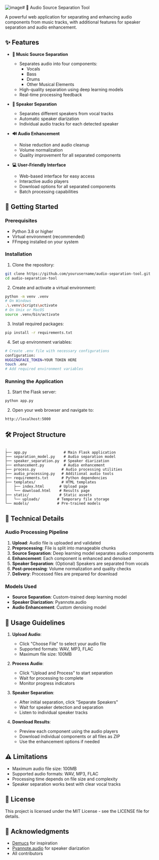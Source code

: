 ![image](https://github.com/user-attachments/assets/4f03ebac-b647-4c7a-97cc-c90251f00247)# 🎵 Audio Source Separation Tool

A powerful web application for separating and enhancing audio components from music tracks, with additional features for speaker separation and audio enhancement.

## ✨ Features

- **🎸 Music Source Separation**
  - Separates audio into four components:
    - Vocals
    - Bass
    - Drums
    - Other Musical Elements
  - High-quality separation using deep learning models
  - Real-time processing feedback

- **👥 Speaker Separation**
  - Separates different speakers from vocal tracks
  - Automatic speaker diarization
  - Individual audio tracks for each detected speaker

- **🔊 Audio Enhancement**
  - Noise reduction and audio cleanup
  - Volume normalization
  - Quality improvement for all separated components

- **💻 User-Friendly Interface**
  - Web-based interface for easy access
  - Interactive audio players
  - Download options for all separated components
  - Batch processing capabilities

## 🚀 Getting Started

### Prerequisites

- Python 3.8 or higher
- Virtual environment (recommended)
- FFmpeg installed on your system

### Installation

1. Clone the repository:
```bash
git clone https://github.com/yourusername/audio-separation-tool.git
cd audio-separation-tool
```

2. Create and activate a virtual environment:
```bash
python -m venv .venv
# On Windows
.\.venv\Scripts\activate
# On Unix or MacOS
source .venv/bin/activate
```

3. Install required packages:
```bash
pip install -r requirements.txt
```

4. Set up environment variables:
```bash
# Create .env file with necessary configurations
configuration:
HUGGINGFACE_TOKEN=YOUR TOKEN HERE
touch .env
# Add required environment variables
```

### Running the Application

1. Start the Flask server:
```bash
python app.py
```

2. Open your web browser and navigate to:
```
http://localhost:5000
```

## 🛠️ Project Structure

```
.
├── app.py                 # Main Flask application
├── separation_model.py    # Audio separation model
├── speaker_separation.py  # Speaker diarization
├── enhancement.py         # Audio enhancement
├── process.py            # Audio processing utilities
├── audio_processing.py   # Additional audio tools
├── requirements.txt      # Python dependencies
├── templates/            # HTML templates
│   ├── index.html       # Upload page
│   └── download.html    # Results page
├── static/              # Static assets
│   └── uploads/        # Temporary file storage
└── models/             # Pre-trained models
```

## 🔧 Technical Details

### Audio Processing Pipeline

1. **Upload**: Audio file is uploaded and validated
2. **Preprocessing**: File is split into manageable chunks
3. **Source Separation**: Deep learning model separates audio components
4. **Enhancement**: Each component is enhanced and denoised
5. **Speaker Separation**: (Optional) Speakers are separated from vocals
6. **Post-processing**: Volume normalization and quality checks
7. **Delivery**: Processed files are prepared for download

### Models Used

- **Source Separation**: Custom-trained deep learning model
- **Speaker Diarization**: Pyannote.audio
- **Audio Enhancement**: Custom denoising model

## 📝 Usage Guidelines

1. **Upload Audio**:
   - Click "Choose File" to select your audio file
   - Supported formats: WAV, MP3, FLAC
   - Maximum file size: 100MB

2. **Process Audio**:
   - Click "Upload and Process" to start separation
   - Wait for processing to complete
   - Monitor progress indicators

3. **Speaker Separation**:
   - After initial separation, click "Separate Speakers"
   - Wait for speaker detection and separation
   - Listen to individual speaker tracks

4. **Download Results**:
   - Preview each component using the audio players
   - Download individual components or all files as ZIP
   - Use the enhancement options if needed

## ⚠️ Limitations

- Maximum audio file size: 100MB
- Supported audio formats: WAV, MP3, FLAC
- Processing time depends on file size and complexity
- Speaker separation works best with clear vocal tracks

## 📄 License

This project is licensed under the MIT License - see the LICENSE file for details.

## 🙏 Acknowledgments

- [Demucs](https://github.com/facebookresearch/demucs) for inspiration
- [Pyannote.audio](https://github.com/pyannote/pyannote-audio) for speaker diarization
- All contributors

